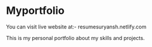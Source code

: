# Myportfolio
You can visit live website at:- resumesuryansh.netlify.com

This is my personal portfolio about my skills and projects.
